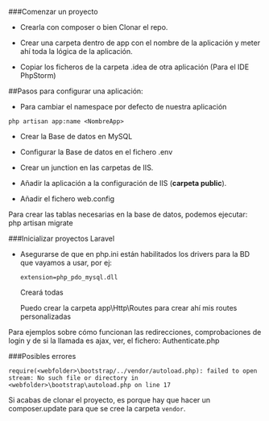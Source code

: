###Comenzar un proyecto

- Crearla con composer o bien Clonar el repo.

- Crear una carpeta dentro de app con el nombre de la aplicación y meter ahí toda la lógica de la aplicación.

- Copiar los ficheros de la carpeta .idea de otra aplicación (Para el IDE PhpStorm)

##Pasos para configurar una aplicación:

- Para cambiar el namespace por defecto de nuestra aplicación

`php artisan app:name <NombreApp>`

- Crear la Base de datos en MySQL

- Configurar la Base de datos en el fichero .env

- Crear un junction en las carpetas de IIS.
		
- Añadir la aplicación a la configuración de IIS (**carpeta public**).

- Añadir el fichero web.config
      
Para crear las tablas necesarias en la base de datos, podemos ejecutar: php artisan migrate

###Inicializar proyectos Laravel

- Asegurarse de que en php.ini están habilitados los drivers para la BD que vayamos a usar, por ej:

	`extension=php_pdo_mysql.dll`

	Creará todas 

	Puedo crear la carpeta app\Http\Routes para crear ahí mis routes personalizadas
	
Para ejemplos sobre cómo funcionan las redirecciones, comprobaciones de login y de si la llamada es ajax, ver, el fichero: Authenticate.php

###Posibles errores

`require(<webfolder>\bootstrap/../vendor/autoload.php): failed to open stream: No such file or directory in <webfolder>\bootstrap\autoload.php on line 17`

Si acabas de clonar el proyecto, es porque hay que hacer un composer.update para que se cree la carpeta `vendor`.